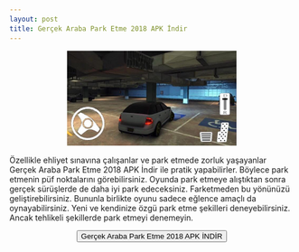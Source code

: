 ```yaml
---
layout: post
title: Gerçek Araba Park Etme 2018 APK İndir
---
```


<center>
<img src="/images/gercekpark.jpg" alt="Gerçek Araba Park Etme" width="300px"/>
</center>
<p>Özellikle ehliyet sınavına çalışanlar ve park etmede zorluk yaşayanlar Gerçek Araba Park Etme 2018 APK İndir ile pratik yapabilirler. Böylece park etmenin püf noktalarını görebilirsiniz. Oyunda park etmeye alıştıktan sonra gerçek sürüşlerde de daha iyi park edeceksiniz. Farketmeden bu yönünüzü geliştirebilirsiniz. Bununla birlikte oyunu sadece eğlence amaçlı da oynayabilirsiniz. Yeni ve kendinize özgü park etme şekilleri deneyebilirsiniz. Ancak tehlikeli şekillerde park etmeyi denemeyin.
</p>

<center>
<a href="/gercekpark.apk" target="_blank"><button class="button3">Gerçek Araba Park Etme 2018 APK İNDİR</button></a>
</center>
